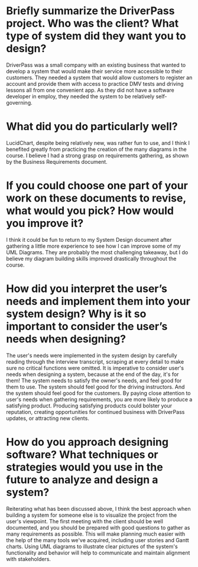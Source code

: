 # Briefly summarize the DriverPass project. Who was the client? What type of system did they want you to design?

DriverPass was a small company with an existing business that wanted to develop a system that would make their service more accessible to their customers.  They needed a system that would allow customers to register an account and provide them with access to practice DMV tests and driving lessons all from one convenient app.  As they did not have a software developer in employ, they needed the system to be relatively self-governing.

# What did you do particularly well?

LucidChart, despite being relatively new, was rather fun to use, and I think I benefited greatly from practicing the creation of the many diagrams in the course.  I believe I had a strong grasp on requirements gathering, as shown by the Business Requirements document.

# If you could choose one part of your work on these documents to revise, what would you pick? How would you improve it?

I think it could be fun to return to my System Design document after gathering a little more experience to see how I can improve some of my UML Diagrams.  They are probably the most challenging takeaway, but I do believe my diagram building skills improved drastically throughout the course.  

# How did you interpret the user’s needs and implement them into your system design? Why is it so important to consider the user’s needs when designing?

The user's needs were implemented in the system design by carefully reading through the interview transcript, scraping at every detail to make sure no critical functions were omitted.  It is imperative to consider user's needs when designing a system, because at the end of the day, it's for them!  The system needs to satisfy the owner's needs, and feel good for them to use.  The system should feel good for the driving instructors.  And the system should feel good for the customers.  By paying close attention to user's needs when gathering requirements, you are more likely to produce a satisfying product.  Producing satisfying products could bolster your reputation, creating opportunities for continued business with DriverPass updates, or attracting new clients.

# How do you approach designing software? What techniques or strategies would you use in the future to analyze and design a system?

Reiterating what has been discussed above, I think the best approach when building a system for someone else is to visualize the project from the user's viewpoint.  The first meeting with the client should be well documented, and you should be prepared with good questions to gather as many requirements as possible.  This will make planning much easier with the help of the many tools we've acquired, including user stories and Gantt charts.  Using UML diagrams to illustrate clear pictures of the system's functionality and behavior will help to communicate and maintain alignment with stakeholders.
